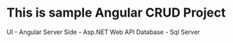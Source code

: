 # This is sample Angular CRUD Project
UI - Angular
Server Side - Asp.NET Web API
Database - Sql Server
